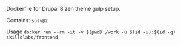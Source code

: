Dockerfile for Drupal 8 zen theme gulp setup.

Contains: `susy@2`

Usage `docker run --rm -it -v $(pwd):/work -u $(id -u):$(id -g) skilldlabs/frontend`
